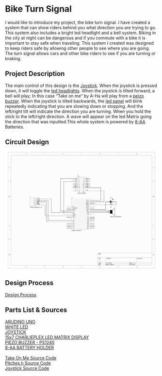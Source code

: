 # **Bike Turn Signal**
I would like to introduce my project, the bike turn signal. I have created a system that can
show riders behind you what direction you are trying to go. This system also includes a bright
led headlight and a bell system. Biking in the city at night can be dangerous and if you commute
with a bike it is important to stay safe when traveling. This system I created was designed to
keep riders safe by allowing other people to see where you are going. The turn signal allows cars
and other bike riders to see if you are turning or braking.

## **Project Description**
The main control of this design is the [Joystick](https://www.adafruit.com/product/512
). When the joystick is pressed down, it will
toggle the [led headlights](https://www.digikey.com/en/products/detail/cree-inc/XMLBWT-00-0000-000LT40E6/3770883?utm_adgroup=LED%20Lighting%20-%20White&utm_source=google&utm_medium=cpc&utm_campaign=Shopping_Product_Optoelectronics&utm_term=&utm_content=LED%20Lighting%20-%20White&gclid=Cj0KCQiA2uH-BRCCARIsAEeef3kv4UThlnkv1I_XcKduJw-aB7YkIX0q2Ycm--xTO5zN7jF3h8I-M84aAmpgEALw_wcB). When the joystick is tilted forward, a bell will play; In this case “Take
on me” by A-Ha will play from a [peizo buzzer](https://www.adafruit.com/product/160
). When the joystick is tilted backwards, the [led panel](https://www.adafruit.com/product/3134
) will blink
repeatedly indicating that you are slowing down or stopping. And the left/right tilt will indicate
the direction you are turning. When you hold the stick to the left/right direction. A wave will
appear on the led Matrix going the direction that was inputted.This whole system is powered by [8-AA](https://www.digikey.com/en/product-highlight/m/mpd/covered-8-aa-battery-pack
) Batteries.
## **Circuit Design**
![Circuit](/BikeTurnSignal.png)
## **Design Process**
[Design Process](/DesignProcess)
## **Parts List & Sources**
[ARUDINO UNO](https://www.amazon.com/ELEGOO-Board-ATmega328P-ATMEGA16U2-Compliant/dp/B01EWOE0UU/ref=sr_1_4?dchild=1&keywords=arduino+uno&qid=1608048137&sr=8-4)
<br>
[WHITE LED](https://www.digikey.com/en/products/detail/cree-inc/XMLBWT-00-0000-000LT40E6/3770883?utm_adgroup=LED%20Lighting%20-%20White&utm_source=google&utm_medium=cpc&utm_campaign=Shopping_Product_Optoelectronics&utm_term=&utm_content=LED%20Lighting%20-%20White&gclid=Cj0KCQiA2uH-BRCCARIsAEeef3kv4UThlnkv1I_XcKduJw-aB7YkIX0q2Ycm--xTO5zN7jF3h8I-M84aAmpgEALw_wcB)
<br>
[JOYSTICK](https://www.adafruit.com/product/512)
<br>
[15x7 CHARLIEPLEX LED MATRIX DISPLAY](https://www.adafruit.com/product/3134)
<br>
[PIEZO BUZZER - PS1240](https://www.adafruit.com/product/160)
<br>
[8-AA BATTERY HOLDER](https://www.digikey.com/en/product-highlight/m/mpd/covered-8-aa-battery-pack)
<br>
<br>
[Take On Me Source Code](https://create.arduino.cc/projecthub/GeneralSpud/passive-buzzer-song-take-on-me-by-a-ha-0f04a8)
<br>
[Pitches.h Source Code](https://gist.github.com/mikeputnam/2820675)
<br>
[Joystick Source Code](https://create.arduino.cc/projecthub/MisterBotBreak/how-to-use-a-joystick-with-serial-monitor-1f04f0)
<br>






